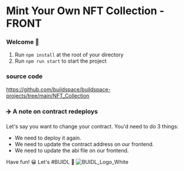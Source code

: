 # Mint Your Own NFT Collection - FRONT

### **Welcome 👋**

1. Run `npm install` at the root of your directory
2. Run `npm run start` to start the project

### source code 
https://github.com/buildspace/buildspace-projects/tree/main/NFT_Collection

### ✈️ A note on contract redeploys
Let's say you want to change your contract. You'd need to do 3 things:
- We need to deploy it again.
- We need to update the contract address on our frontend.
- We need to update the abi file on our frontend.


Have fun! 😀 Let's #BUIDL 🚀
![BUIDL_Logo_White](https://user-images.githubusercontent.com/330947/145647135-a6a42001-cab7-4814-a8b6-988c460be582.png)

